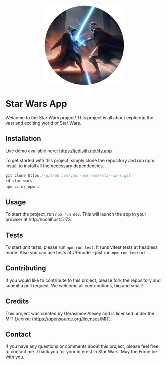 
<p align="center">
  <img src="https://github.com/Gerasimov94/star-wars-app/blob/master/public/project_logo.png?width=20" width="256" title="hover text">
</p>

# Star Wars App

Welcome to the Star Wars project! This project is all about exploring the vast and exciting world of Star Wars.

## Installation

Live demo avaliable here: https://jedisith.netlify.app

To get started with this project, simply clone the repository and run npm install to install all the necessary dependencies.

```js
git clone https://github.com/your-username/star-wars.git
cd star-wars
npm ci or npm i
```

## Usage

To start the project, run `npm run dev`. This will launch the app in your browser at http://localhost:5173.

## Tests

To start unit tests, please run `npm run test`. It runs vitest tests at headless mode. Also you can use tests at UI-mode - just run `npm run test:ui`

## Contributing

If you would like to contribute to this project, please fork the repository and submit a pull request. We welcome all contributions, big and small!

## Credits

This project was created by Gerasimov Alexey and is licensed under the MIT License (https://opensource.org/licenses/MIT).

## Contact

If you have any questions or comments about this project, please feel free to contact me. Thank you for your interest in Star Wars! May the Force be with you.

